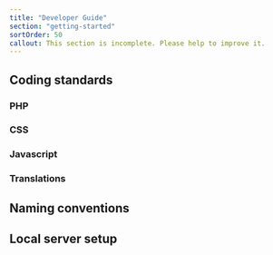 ```yaml
---
title: "Developer Guide"
section: "getting-started"
sortOrder: 50
callout: This section is incomplete. Please help to improve it.
---
```


## Coding standards

### PHP

### CSS

### Javascript

### Translations

## Naming conventions

## Local server setup



